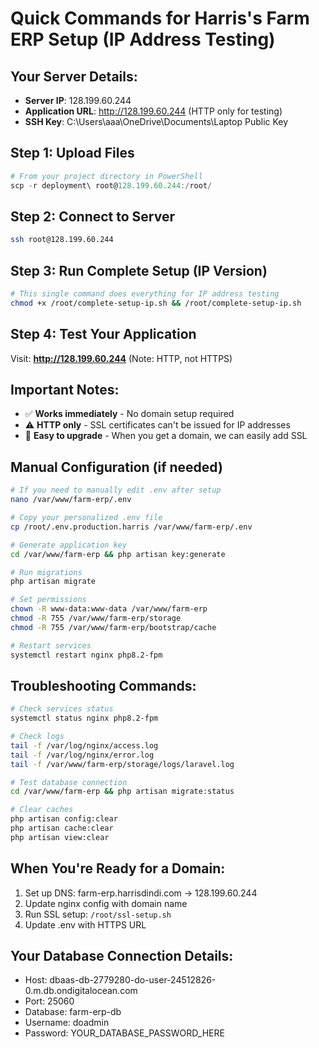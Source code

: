 # Quick Commands for Harris's Farm ERP Setup (IP Address Testing)

## Your Server Details:
- **Server IP**: 128.199.60.244
- **Application URL**: http://128.199.60.244 (HTTP only for testing)
- **SSH Key**: C:\Users\aaa\OneDrive\Documents\Laptop Public Key

## Step 1: Upload Files
```powershell
# From your project directory in PowerShell
scp -r deployment\ root@128.199.60.244:/root/
```

## Step 2: Connect to Server
```bash
ssh root@128.199.60.244
```

## Step 3: Run Complete Setup (IP Version)
```bash
# This single command does everything for IP address testing
chmod +x /root/complete-setup-ip.sh && /root/complete-setup-ip.sh
```

## Step 4: Test Your Application
Visit: **http://128.199.60.244** (Note: HTTP, not HTTPS)

## Important Notes:
- ✅ **Works immediately** - No domain setup required
- ⚠️ **HTTP only** - SSL certificates can't be issued for IP addresses
- 🔄 **Easy to upgrade** - When you get a domain, we can easily add SSL

## Manual Configuration (if needed)
```bash
# If you need to manually edit .env after setup
nano /var/www/farm-erp/.env

# Copy your personalized .env file
cp /root/.env.production.harris /var/www/farm-erp/.env

# Generate application key
cd /var/www/farm-erp && php artisan key:generate

# Run migrations
php artisan migrate

# Set permissions
chown -R www-data:www-data /var/www/farm-erp
chmod -R 755 /var/www/farm-erp/storage
chmod -R 755 /var/www/farm-erp/bootstrap/cache

# Restart services
systemctl restart nginx php8.2-fpm
```

## Troubleshooting Commands:
```bash
# Check services status
systemctl status nginx php8.2-fpm

# Check logs
tail -f /var/log/nginx/access.log
tail -f /var/log/nginx/error.log
tail -f /var/www/farm-erp/storage/logs/laravel.log

# Test database connection
cd /var/www/farm-erp && php artisan migrate:status

# Clear caches
php artisan config:clear
php artisan cache:clear
php artisan view:clear
```

## When You're Ready for a Domain:
1. Set up DNS: farm-erp.harrisdindi.com → 128.199.60.244
2. Update nginx config with domain name
3. Run SSL setup: `/root/ssl-setup.sh`
4. Update .env with HTTPS URL

## Your Database Connection Details:
- Host: dbaas-db-2779280-do-user-24512826-0.m.db.ondigitalocean.com
- Port: 25060
- Database: farm-erp-db
- Username: doadmin
- Password: YOUR_DATABASE_PASSWORD_HERE